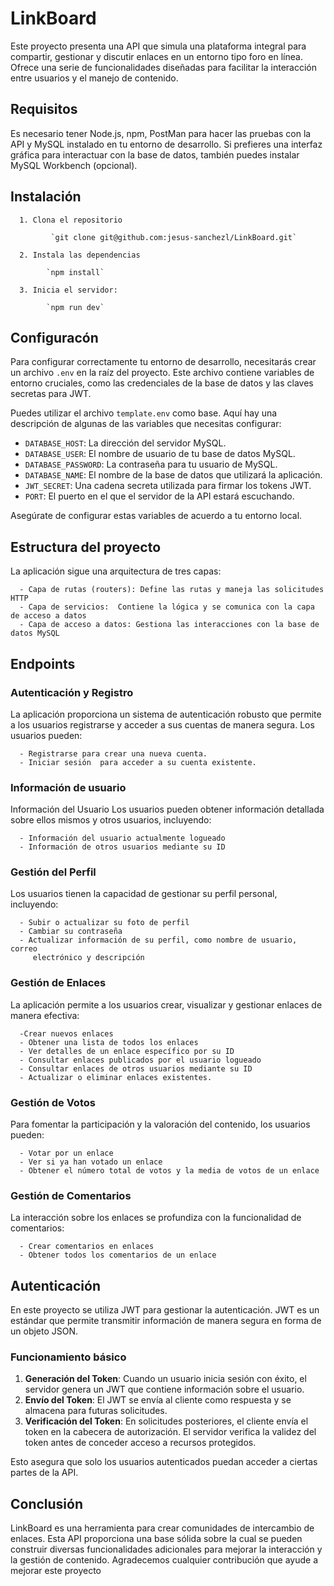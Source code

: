 # LinkBoard

Este proyecto presenta una API que simula una plataforma integral para compartir, gestionar y discutir enlaces en un entorno tipo foro en línea. Ofrece una serie de funcionalidades diseñadas para facilitar la interacción entre usuarios y el manejo de contenido. 


## Requisitos
Es necesario tener Node.js, npm, PostMan para hacer las pruebas con la API y MySQL instalado en tu entorno de desarrollo. Si prefieres una interfaz gráfica para interactuar con la base de datos, también puedes instalar MySQL Workbench (opcional).



## Instalación

      1. Clona el repositorio

             `git clone git@github.com:jesus-sanchezl/LinkBoard.git`

      2. Instala las dependencias

            `npm install`

      3. Inicia el servidor:

            `npm run dev`


## Configuracón
Para configurar correctamente tu entorno de desarrollo, necesitarás crear un archivo `.env` en la raíz del proyecto. Este archivo contiene variables de entorno cruciales, como las credenciales de la base de datos y las claves secretas para JWT.

Puedes utilizar el archivo `template.env` como base. Aquí hay una descripción de algunas de las variables que necesitas configurar:

- `DATABASE_HOST`: La dirección del servidor MySQL.
- `DATABASE_USER`: El nombre de usuario de tu base de datos MySQL.
- `DATABASE_PASSWORD`: La contraseña para tu usuario de MySQL.
- `DATABASE_NAME`: El nombre de la base de datos que utilizará la aplicación.
- `JWT_SECRET`: Una cadena secreta utilizada para firmar los tokens JWT.
- `PORT`: El puerto en el que el servidor de la API estará escuchando.

Asegúrate de configurar estas variables de acuerdo a tu entorno local.



## Estructura del proyecto

La aplicación sigue una arquitectura de tres capas:

      - Capa de rutas (routers): Define las rutas y maneja las solicitudes HTTP
      - Capa de servicios:  Contiene la lógica y se comunica con la capa de acceso a datos
      - Capa de acceso a datos: Gestiona las interacciones con la base de datos MySQL 


## Endpoints

### Autenticación y Registro
La aplicación proporciona un sistema de autenticación robusto que permite a los usuarios registrarse y acceder a sus cuentas de manera segura. Los usuarios pueden:

      - Registrarse para crear una nueva cuenta.
      - Iniciar sesión  para acceder a su cuenta existente.


### Información de usuario
Información del Usuario
Los usuarios pueden obtener información detallada sobre ellos mismos y otros usuarios, incluyendo:

      - Información del usuario actualmente logueado
      - Información de otros usuarios mediante su ID 




### Gestión del Perfil
Los usuarios tienen la capacidad de gestionar su perfil personal, incluyendo:

      - Subir o actualizar su foto de perfil
      - Cambiar su contraseña
      - Actualizar información de su perfil, como nombre de usuario, correo   
         electrónico y descripción


### Gestión de Enlaces
La aplicación permite a los usuarios crear, visualizar y gestionar enlaces de manera efectiva:

      -Crear nuevos enlaces 
      - Obtener una lista de todos los enlaces 
      - Ver detalles de un enlace específico por su ID
      - Consultar enlaces publicados por el usuario logueado
      - Consultar enlaces de otros usuarios mediante su ID
      - Actualizar o eliminar enlaces existentes.


### Gestión de Votos
Para fomentar la participación y la valoración del contenido, los usuarios pueden:

      - Votar por un enlace
      - Ver si ya han votado un enlace
      - Obtener el número total de votos y la media de votos de un enlace


### Gestión de Comentarios
La interacción sobre los enlaces se profundiza con la funcionalidad de comentarios:

      - Crear comentarios en enlaces
      - Obtener todos los comentarios de un enlace


## Autenticación
En este proyecto se utiliza JWT para gestionar la autenticación. JWT es un estándar que permite transmitir información de manera segura en forma de un objeto JSON.

### Funcionamiento básico
1. **Generación del Token**: Cuando un usuario inicia sesión con éxito, el servidor genera un JWT que contiene información sobre el usuario.
2. **Envío del Token**: El JWT se envía al cliente como respuesta y se almacena para futuras solicitudes.
3. **Verificación del Token**: En solicitudes posteriores, el cliente envía el token en la cabecera de autorización. El servidor verifica la validez del token antes de conceder acceso a recursos protegidos.

Esto asegura que solo los usuarios autenticados puedan acceder a ciertas partes de la API.




## Conclusión
LinkBoard es una herramienta para crear comunidades de intercambio de enlaces. Esta API proporciona una base sólida sobre la cual se pueden construir diversas funcionalidades adicionales para mejorar la interacción y la gestión de contenido. Agradecemos cualquier contribución que ayude a mejorar este proyecto






